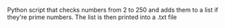 Python script that checks numbers from 2 to 250 and adds them to a list if they're prime numbers.
The list is then printed into a .txt file

